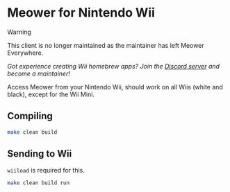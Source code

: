 # Meower for Nintendo Wii

> [!Warning]
> This client is no longer maintained as the maintainer has left Meower Everywhere.
> 
> *Got experience creating Wii homebrew apps? Join the [Discord server](https://discord.gg/edYAY596EE) and become a maintainer!*


Access Meower from your Nintendo Wii, should work on all Wiis (white and black), except for the Wii Mini.
## Compiling
```sh
make clean build
```
## Sending to Wii
`wiiload` is required for this.

```sh
make clean build run
```
